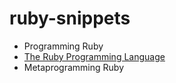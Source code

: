 ruby-snippets
=============

* Programming Ruby
* [The Ruby Programming Language](http://shop.oreilly.com/product/9780596516178.do)
* Metaprogramming Ruby
